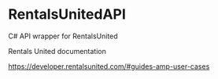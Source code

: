 # RentalsUnitedAPI
C# API wrapper for RentalsUnited 

Rentals United documentation

https://developer.rentalsunited.com/#guides-amp-user-cases

